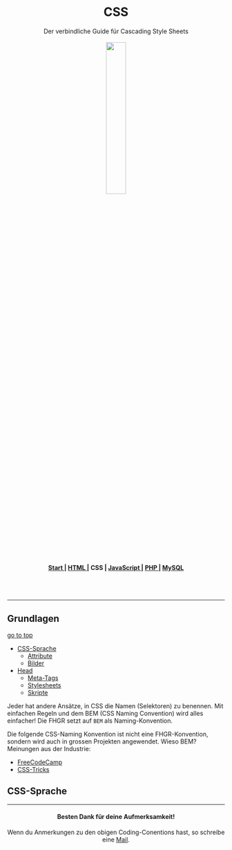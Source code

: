 <h1 align="center">CSS</h1>

<div align="center">Der verbindliche Guide für Cascading Style Sheets</div>

<br>
<div align="center">
<img src="https://www.fhgr.ch/typo3conf/ext/sfptemplate/RootPage/Default/Resources/Public/Partials/Logo/Images/Logo.svg" width="30%">
</div>
<br>
<div align="center">
  <h4>
    <a href="../README.md">
      Start
    </a>
    <span> | </span>
    <a href="html/HTML.md">
      HTML
    </a>
    <span> | </span>
    <span>
      CSS
    </span>
    <span> | </span>
    <a href="js/JAVASCRIPT.md">
      JavaScript
    </a>
    <span> | </span>
    <a href="php/PHP.md">
      PHP
    </a>
    <span> | </span>
    <a href="mysql/MYSQL.md">
      MySQL
    </a>
  </h4>
</div>

<br><br>

-----

## Grundlagen

[go to top](#HTML)

- [CSS-Sprache](#CSS-sprache)
  - [Attribute](#attribute)
  - [Bilder](#Bilder)
- [Head](#head)
  - [Meta-Tags](#meta-tags)
  - [Stylesheets](#stylesheets)
  - [Skripte](#skripte)


Jeder hat andere Ansätze, in CSS die Namen (Selektoren) zu benennen. Mit einfachen Regeln und dem BEM (CSS Naming Convention) wird alles einfacher! Die FHGR setzt auf ``BEM`` als Naming-Konvention.

Die folgende CSS-Naming Konvention ist nicht eine FHGR-Konvention, sondern wird auch in grossen Projekten angewendet. 
Wieso BEM? Meinungen aus der Industrie:
- [FreeCodeCamp](https://medium.freecodecamp.org/css-naming-conventions-that-will-save-you-hours-of-debugging-35cea737d849)
- [CSS-Tricks](https://css-tricks.com/bem-101/)

## CSS-Sprache



----

<div align="center">
  <h4>Besten Dank für deine Aufmerksamkeit!</h4>
  
  Wenn du Anmerkungen zu den obigen Coding-Conentions hast, so schreibe eine [Mail](mailto:samuel.rhyner@fhgr.ch).
</div>
